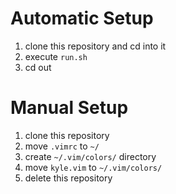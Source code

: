 # Automatic Setup

1. clone this repository and cd into it
1. execute `run.sh`
1. cd out

# Manual Setup

1. clone this repository
1. move `.vimrc` to `~/`
1. create `~/.vim/colors/` directory
1. move `kyle.vim` to `~/.vim/colors/`
1. delete this repository
